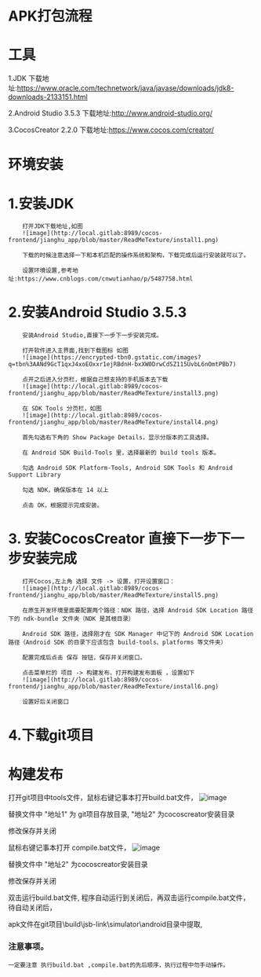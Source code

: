 
# APK打包流程

# 工具

 1.JDK  下载地址:https://www.oracle.com/technetwork/java/javase/downloads/jdk8-downloads-2133151.html
 
 2.Android Studio 3.5.3 下载地址:http://www.android-studio.org/
 
 3.CocosCreator 2.2.0  下载地址:https://www.cocos.com/creator/
 
 
# 环境安装

#  1.安装JDK
		打开JDK下载地址,如图
		![image](http://local.gitlab:8989/cocos-frontend/jianghu_app/blob/master/ReadMeTexture/install1.png)  
    
		下载的时候注意选择一下和本机匹配的操作系统和架构，下载完成后运行安装就可以了。
   
		设置环境设置,参考地址:https://www.cnblogs.com/cnwutianhao/p/5487758.html

#  2.安装Android Studio 3.5.3
		安装Android Studio,直接下一步下一步安装完成。
		
		打开软件进入主界面,找到下载图标 如图
		![image](https://encrypted-tbn0.gstatic.com/images?q=tbn%3AANd9GcT1qxJ4xoEOxxr1ejRBdnH-bxXW0DrwCdSZ115UvbL6nOmtPBb7) 
		
		点开之后进入分页栏，根据自己想支持的手机版本去下载
		![image](http://local.gitlab:8989/cocos-frontend/jianghu_app/blob/master/ReadMeTexture/install3.png) 
		
		在 SDK Tools 分页栏，如图
		![image](http://local.gitlab:8989/cocos-frontend/jianghu_app/blob/master/ReadMeTexture/install4.png) 
		
		首先勾选右下角的 Show Package Details，显示分版本的工具选择。

		在 Android SDK Build-Tools 里，选择最新的 build tools 版本。

		勾选 Android SDK Platform-Tools, Android SDK Tools 和 Android Support Library

		勾选 NDK，确保版本在 14 以上
		
		点击 OK，根据提示完成安装。
		
#  3.	安装CocosCreator 直接下一步下一步安装完成
		
		打开Cocos,左上角 选择 文件 -> 设置，打开设置窗口：
		![image](http://local.gitlab:8989/cocos-frontend/jianghu_app/blob/master/ReadMeTexture/install5.png) 
		
		在原生开发环境里面要配置两个路径：NDK 路径，选择 Android SDK Location 路径下的 ndk-bundle 文件夹（NDK 是其根目录）
		
		Android SDK 路径，选择刚才在 SDK Manager 中记下的 Android SDK Location 路径（Android SDK 的目录下应该包含 build-tools、platforms 等文件夹）
		
		配置完成后点击 保存 按钮，保存并关闭窗口。

	    点击菜单栏的 项目 -> 构建发布，打开构建发布面板 ，设置如下 
		![image](http://local.gitlab:8989/cocos-frontend/jianghu_app/blob/master/ReadMeTexture/install6.png) 
		
		设置好后关闭窗口
		
#  4.下载git项目	

#  构建发布

   打开git项目中tools文件，鼠标右键记事本打开build.bat文件，
   ![image](http://local.gitlab:8989/cocos-frontend/jianghu_app/blob/master/ReadMeTexture/set1.png) 
   
   替换文件中 "地址1" 为 git项目存放目录,  "地址2" 为cocoscreator安装目录
  
   修改保存并关闭
   
   鼠标右键记事本打开 compile.bat文件，
   ![image](http://local.gitlab:8989/cocos-frontend/jianghu_app/blob/master/ReadMeTexture/set2.png) 
   
   替换文件中 "地址2" 为cocoscreator安装目录
   
   修改保存并关闭
   
   双击运行build.bat文件, 程序自动运行到关闭后，再双击运行compile.bat文件，待自动关闭后，
   
   apk文件在git项目\build\jsb-link\simulator\android目录中提取,
   

### 注意事项。

	一定要注意 执行build.bat ,compile.bat的先后顺序，执行过程中勿手动操作。
	
	
	
	
	
	
	
	
	
	

